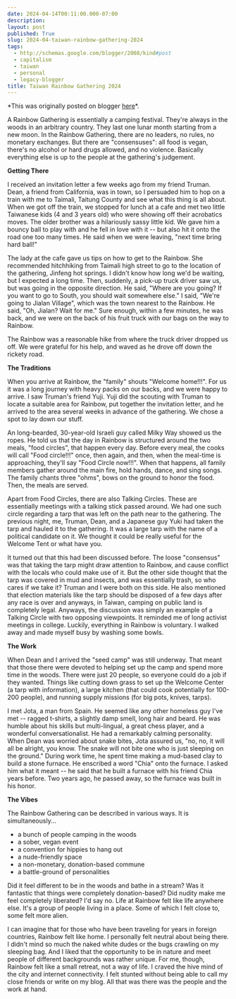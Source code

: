```yaml
---
date: 2024-04-14T00:11:00.000-07:00
description: 
layout: post
published: True
slug: 2024-04-taiwan-rainbow-gathering-2024
tags:
  - http://schemas.google.com/blogger/2008/kind#post
  - capitalism
  - taiwan
  - personal
  - legacy-blogger
title: Taiwan Rainbow Gathering 2024
---
```


\*This was originally posted on blogger [here](https://www.rohanprasad.org/2024/04/taiwan-rainbow-gathering-2024.html)\*.

A Rainbow Gathering is essentially a camping festival. They're always in the woods in an arbitrary country. They last one lunar month starting from a new moon. In the Rainbow Gathering, there are no leaders, no rules, no monetary exchanges. But there are "consensuses": all food is vegan, there's no alcohol or hard drugs allowed, and no violence. Basically everything else is up to the people at the gathering's judgement.

**Getting There**  
  
I received an invitation letter a few weeks ago from my friend Truman. Dean, a friend from California, was in town, so I persuaded him to hop on a train with me to Taimali, Taitung County and see what this thing is all about. When we got off the train, we stopped for lunch at a cafe and met two little Taiwanese kids (4 and 3 years old) who were showing off their acrobatics moves. The older brother was a hilariously sassy little kid. We gave him a bouncy ball to play with and he fell in love with it -- but also hit it onto the road one too many times. He said when we were leaving, "next time bring hard ball!"   
  
The lady at the cafe gave us tips on how to get to the Rainbow. She recommended hitchhiking from Taimali high street to go to the location of the gathering, Jinfeng hot springs. I didn't know how long we'd be waiting, but I expected a long time. Then, suddenly, a pick-up truck driver saw us, but was going in the opposite direction. He said, "Where are you going? If you want to go to South, you should wait somewhere else." I said, "We're going to Jialan Village", which was the town nearest to the Rainbow. He said, "Oh, Jialan? Wait for me." Sure enough, within a few minutes, he was back, and we were on the back of his fruit truck with our bags on the way to Rainbow.  
  
The Rainbow was a reasonable hike from where the truck driver dropped us off. We were grateful for his help, and waved as he drove off down the rickety road.

**The Traditions**  
  
When you arrive at Rainbow, the "family" shouts "Welcome home!!!". For us it was a long journey with heavy packs on our backs, and we were happy to arrive. I saw Truman's friend Yuji. Yuji did the scouting with Truman to locate a suitable area for Rainbow, put together the invitation letter, and he arrived to the area several weeks in advance of the gathering. We chose a spot to lay down our stuff.  
  
An long-bearded, 30-year-old Israeli guy called Milky Way showed us the ropes. He told us that the day in Rainbow is structured around the two meals, "food circles", that happen every day. Before every meal, the cooks will call "Food circle!!!" once, then again, and then, when the meal-time is approaching, they'll say "Food Circle now!!!". When that happens, all family members gather around the main fire, hold hands, dance, and sing songs. The family chants three "ohms", bows on the ground to honor the food. Then, the meals are served.  
  
Apart from Food Circles, there are also Talking Circles. These are essentially meetings with a talking stick passed around. We had one such circle regarding a tarp that was left on the path near to the gathering. The previous night, me, Truman, Dean, and a Japanese guy Yuki had taken the tarp and hauled it to the gathering. It was a large tarp with the name of a political candidate on it. We thought it could be really useful for the Welcome Tent or what have you.  
  
It turned out that this had been discussed before. The loose "consensus" was that taking the tarp might draw attention to Rainbow, and cause conflict with the locals who could make use of it. But the other side thought that the tarp was covered in mud and insects, and was essentially trash, so who cares if we take it? Truman and I were both on this side. He also mentioned that election materials like the tarp should be disposed of a few days after any race is over and anyways, in Taiwan, camping on public land is completely legal. Anyways, the discussion was simply an example of a Talking Circle with two opposing viewpoints. It reminded me of long activist meetings in college. Luckily, everything in Rainbow is voluntary. I walked away and made myself busy by washing some bowls.

**The Work**  
  
When Dean and I arrived the "seed camp" was still underway. That meant that those there were devoted to helping set up the camp and spend more time in the woods. There were just 20 people, so everyone could do a job if they wanted. Things like cutting down grass to set up the Welcome Center (a tarp with information), a large kitchen (that could cook potentially for 100-200 people), and running supply missions (for big pots, knives, tarps).  
  
I met Jota, a man from Spain. He seemed like any other homeless guy I've met -- ragged t-shirts, a slightly damp smell, long hair and beard. He was humble about his skills but multi-lingual, a great chess player, and a wonderful conversationalist. He had a remarkably calming personality. When Dean was worried about snake bites, Jota assured us, "no, no, it will all be alright, you know. The snake will not bite one who is just sleeping on the ground." During work time, he spent time making a mud-based clay to build a stone furnace. He enscribed a word "Chia" onto the furnace. I asked him what it meant -- he said that he built a furnace with his friend Chia years before. Two years ago, he passed away, so the furnace was built in his honor.

**The Vibes**  
  
The Rainbow Gathering can be described in various ways. It is simultaneously...  


* a bunch of people camping in the woods
* a sober, vegan event
* a convention for hippies to hang out
* a nude-friendly space
* a non-monetary, donation-based commune
* a battle-ground of personalities

  
Did it feel different to be in the woods and bathe in a stream? Was it fantastic that things were completely donation-based? Did nudity make me feel completely liberated? I'd say no. Life at Rainbow felt like life anywhere else. It's a group of people living in a place. Some of which I felt close to, some felt more alien.   
  
I can imagine that for those who have been traveling for years in foreign countries, Rainbow felt like home. I personally felt neutral about being there. I didn't mind so much the naked white dudes or the bugs crawling on my sleeping bag. And I liked that the opportunity to be in nature and meet people of different backgrounds was rather unique. For me, though, Rainbow felt like a small retreat, not a way of life. I craved the hive mind of the city and internet connectivity. I felt stunted without being able to call my close friends or write on my blog. All that was there was the people and the work at hand.   


